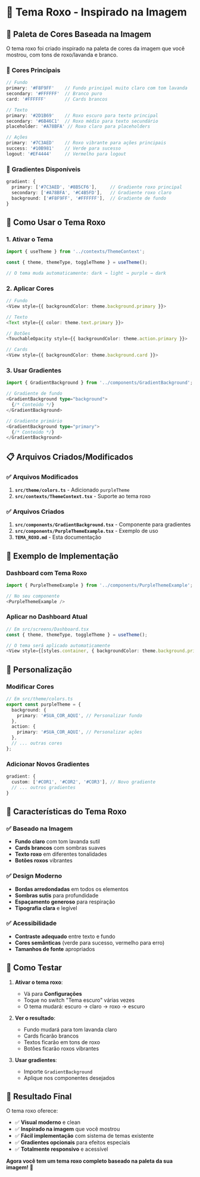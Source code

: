 # 🎨 Tema Roxo - Inspirado na Imagem

## 📱 Paleta de Cores Baseada na Imagem

O tema roxo foi criado inspirado na paleta de cores da imagem que você mostrou, com tons de roxo/lavanda e branco.

### 🎯 **Cores Principais**

```typescript
// Fundo
primary: '#F8F9FF'    // Fundo principal muito claro com tom lavanda
secondary: '#FFFFFF'  // Branco puro
card: '#FFFFFF'       // Cards brancos

// Texto
primary: '#2D1B69'    // Roxo escuro para texto principal
secondary: '#6B46C1'  // Roxo médio para texto secundário
placeholder: '#A78BFA' // Roxo claro para placeholders

// Ações
primary: '#7C3AED'    // Roxo vibrante para ações principais
success: '#10B981'    // Verde para sucesso
logout: '#EF4444'     // Vermelho para logout
```

### 🌈 **Gradientes Disponíveis**

```typescript
gradient: {
  primary: ['#7C3AED', '#8B5CF6'],     // Gradiente roxo principal
  secondary: ['#A78BFA', '#C4B5FD'],   // Gradiente roxo claro
  background: ['#F8F9FF', '#FFFFFF'],  // Gradiente de fundo
}
```

## 🚀 **Como Usar o Tema Roxo**

### 1. **Ativar o Tema**
```typescript
import { useTheme } from '../contexts/ThemeContext';

const { theme, themeType, toggleTheme } = useTheme();

// O tema muda automaticamente: dark → light → purple → dark
```

### 2. **Aplicar Cores**
```typescript
// Fundo
<View style={{ backgroundColor: theme.background.primary }}>

// Texto
<Text style={{ color: theme.text.primary }}>

// Botões
<TouchableOpacity style={{ backgroundColor: theme.action.primary }}>

// Cards
<View style={{ backgroundColor: theme.background.card }}>
```

### 3. **Usar Gradientes**
```typescript
import { GradientBackground } from '../components/GradientBackground';

// Gradiente de fundo
<GradientBackground type="background">
  {/* Conteúdo */}
</GradientBackground>

// Gradiente primário
<GradientBackground type="primary">
  {/* Conteúdo */}
</GradientBackground>
```

## 📋 **Arquivos Criados/Modificados**

### ✅ **Arquivos Modificados**
1. **`src/theme/colors.ts`** - Adicionado `purpleTheme`
2. **`src/contexts/ThemeContext.tsx`** - Suporte ao tema roxo

### ✅ **Arquivos Criados**
1. **`src/components/GradientBackground.tsx`** - Componente para gradientes
2. **`src/components/PurpleThemeExample.tsx`** - Exemplo de uso
3. **`TEMA_ROXO.md`** - Esta documentação

## 🎨 **Exemplo de Implementação**

### **Dashboard com Tema Roxo**
```typescript
import { PurpleThemeExample } from '../components/PurpleThemeExample';

// No seu componente
<PurpleThemeExample />
```

### **Aplicar no Dashboard Atual**
```typescript
// Em src/screens/Dashboard.tsx
const { theme, themeType, toggleTheme } = useTheme();

// O tema será aplicado automaticamente
<View style={[styles.container, { backgroundColor: theme.background.primary }]}>
```

## 🔧 **Personalização**

### **Modificar Cores**
```typescript
// Em src/theme/colors.ts
export const purpleTheme = {
  background: {
    primary: '#SUA_COR_AQUI', // Personalizar fundo
  },
  action: {
    primary: '#SUA_COR_AQUI', // Personalizar ações
  },
  // ... outras cores
};
```

### **Adicionar Novos Gradientes**
```typescript
gradient: {
  custom: ['#COR1', '#COR2', '#COR3'], // Novo gradiente
  // ... outros gradientes
}
```

## 🎯 **Características do Tema Roxo**

### ✅ **Baseado na Imagem**
- **Fundo claro** com tom lavanda sutil
- **Cards brancos** com sombras suaves
- **Texto roxo** em diferentes tonalidades
- **Botões roxos** vibrantes

### ✅ **Design Moderno**
- **Bordas arredondadas** em todos os elementos
- **Sombras sutis** para profundidade
- **Espaçamento generoso** para respiração
- **Tipografia clara** e legível

### ✅ **Acessibilidade**
- **Contraste adequado** entre texto e fundo
- **Cores semânticas** (verde para sucesso, vermelho para erro)
- **Tamanhos de fonte** apropriados

## 🚀 **Como Testar**

1. **Ativar o tema roxo**:
   - Vá para **Configurações**
   - Toque no switch "Tema escuro" várias vezes
   - O tema mudará: escuro → claro → roxo → escuro

2. **Ver o resultado**:
   - Fundo mudará para tom lavanda claro
   - Cards ficarão brancos
   - Textos ficarão em tons de roxo
   - Botões ficarão roxos vibrantes

3. **Usar gradientes**:
   - Importe `GradientBackground`
   - Aplique nos componentes desejados

## 🎉 **Resultado Final**

O tema roxo oferece:
- ✅ **Visual moderno** e clean
- ✅ **Inspirado na imagem** que você mostrou
- ✅ **Fácil implementação** com sistema de temas existente
- ✅ **Gradientes opcionais** para efeitos especiais
- ✅ **Totalmente responsivo** e acessível

**Agora você tem um tema roxo completo baseado na paleta da sua imagem!** 🎨 